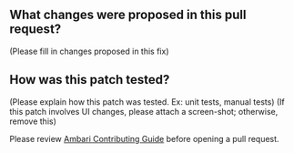 ## What changes were proposed in this pull request?

(Please fill in changes proposed in this fix)

## How was this patch tested?

(Please explain how this patch was tested. Ex: unit tests, manual tests)
(If this patch involves UI changes, please attach a screen-shot; otherwise, remove this)

Please review [Ambari Contributing Guide](https://cwiki.apache.org/confluence/display/AMBARI/How+to+Contribute) before opening a pull request.